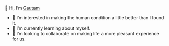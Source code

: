 👋 Hi, I’m [Gautam](https://linkedin.com/in/gautampriya)

- 👀 I’m interested in making the human condition a little better than I found it.
- 🌱 I’m currently learning about myself.
- 💞️ I’m looking to collaborate on making life a more pleasant experience for us.
